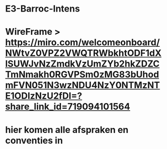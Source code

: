 # E3-Barroc-Intens
# WireFrame > https://miro.com/welcomeonboard/NWtvZ0VPZ2VWQTRWbkhtODF1dXlSUWJvNzZmdkVzUmZYb2hkZDZCTmNmakh0RGVPSm0zMG83bUhodmFVN051N3wzNDU4NzY0NTMzNTE1ODIzNzU2fDI=?share_link_id=719094101564
# hier komen alle afspraken en conventies in
